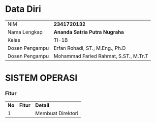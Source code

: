 # Data Diri

|  |  |
|--|--|
| NIM | **2341720132** |
| Nama Lengkap | **Ananda Satria Putra Nugraha** |
| Kelas | TI-1B |
| Dosen Pengampu | Erfan Rohadi, ST., M.Eng., Ph.D |
| Dosen Pengampu | Mohammad Faried Rahmat, S.ST., M.Tr.T |

# SISTEM OPERASI
### Fitur
|  |  |  |
|--|--|--|
|**No**| **Fitur** | **Detail** |
| 1 | | Membuat Direktori | | Menggunakan perintah MKDIR | 
